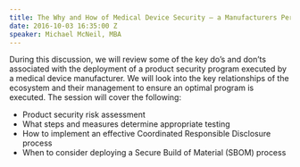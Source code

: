 ```yaml
---
title: The Why and How of Medical Device Security – a Manufacturers Perspective
date: 2016-10-03 16:35:00 Z
speaker: Michael McNeil, MBA
---
```


During this discussion, we will review some of the key do’s and don’ts associated with the deployment of a product security program executed by a medical device manufacturer. We will look into the key relationships of the ecosystem and their management to ensure an optimal program is executed. The session will cover the following:

* Product security risk assessment
* What steps and measures determine appropriate testing
* How to implement an effective Coordinated Responsible Disclosure process
* When to consider deploying a Secure Build of Material (SBOM) process
